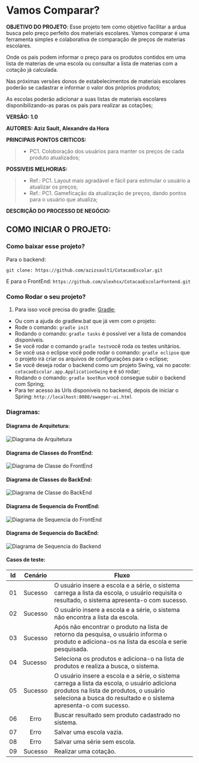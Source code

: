 # Vamos Comparar?
**OBJETIVO DO PROJETO**: Esse projeto tem como objetivo facilitar a ardua busca pelo preço perfeito dos materiais escolares.
Vamos comparar é uma ferramenta simples e colaborativa de comparação de preços de materias escolares. ​

Onde os pais podem informar o preço para os produtos contidos em uma lista de materias de uma escola ou consultar a lista de materias com a cotação já calculada.​

Nas próximas versões donos de estabelecimentos de materiais escolares poderão se cadastrar e informar o valor dos próprios produtos;​

As escolas poderão adicionar a suas listas de materiais escolares disponibilizando-as paras os pais para realizar as cotações;

**VERSÃO: 1.0**

**AUTORES: Aziz Sault, Alexandre da Hora**


**PRINCIPAIS PONTOS CRITICOS:**
>* PC1. Coloboração dos usuários para manter os preços de cada produto atualizados;

**POSSIVEIS MELHORIAS:**
>* Ref.:  PC1. Layout mais agradável e fácil para estimular o usuário a atualizar os preços;
>*  Ref.: PC1. Gameficação da atualização de preços, dando pontos para o usuário que atualiza;

**DESCRIÇÃO DO PROCESSO DE NEGÓCIO:**

## COMO INICIAR O PROJETO:
### Como baixar esse projeto?

Para o backend:
```
git clone: https://github.com/azizsault1/CotacaoEscolar.git
```
E para o FrontEnd:
```https://github.com/alexhsx/CotacaoEscolarFontend.git```

### Como Rodar o seu projeto?
1. Para isso você precisa do gradle: [Gradle](https://gradle.org/install/);
* Ou com a ajuda do gradlew.bat que já vem com o projeto:
* Rode o comando: ```gradle init```
* Rodando o comando: ```gradle tasks``` é possível ver a lista de comandos disponíveis.
* Se você rodar o comando ```gradle test```você roda os testes unitários.
* Se você usa o eclipse você pode rodar o comando: ```gradle eclipse``` que o projeto irá criar os arquivos de configurações para o eclipse;
* Se você deseja rodar o backend como um projeto Swing, vai no pacote:  ```cotacaoEscolar.app.ApplicationSwing``` e é só rodar;
* Rodando o comando: ```gradle bootRun``` você consegue subir o backend com Spring;
* Para ter acesso às Urls disponíveis no backend, depois de iniciar o Spring: ```http://localhost:8080/swagger-ui.html ```

### Diagramas:

#### Diagrama de Arquitetura:
![Diagrama de Arquitetura](https://github.com/azizsault1/CotacaoEscolar/blob/master/doc/diagramas/Arquitetura.png)

#### Diagrama de Classes do FrontEnd:
![Diagrama de Classe do FrontEnd](https://github.com/azizsault1/CotacaoEscolar/blob/master/doc/diagramas/diagrama_classe_cotacao_frontend.png)
 
#### Diagrama de Classes do BackEnd:
![Diagrama de Classe do BackEnd](https://github.com/azizsault1/CotacaoEscolar/blob/master/doc/diagramas/DiagramaClasse.png)

#### Diagrama de Sequencia do FrontEnd:
![Diagrama de Sequencia do FrontEnd](https://github.com/azizsault1/CotacaoEscolar/blob/master/doc/diagramas/diagrama_sequencia_frontend_cotacao.png)

#### Diagrama de Sequencia do BackEnd:
![Diagrama de Sequencia do Backend](https://github.com/azizsault1/CotacaoEscolar/blob/master/doc/diagramas/cotacao.png)

#### Casos de teste:

| Id |   Cenário    |                                                                 Fluxo                                                                         |
|----|:------------:|-----------------------------------------------------------------------------------------------------------------------------------------------|
| 01 |   Sucesso    | O usuário insere a escola e a série, o sistema carrega a lista da escola, o usuário requisita o resultado, o sistema apresenta-o com sucesso. |
| 02 |   Sucesso    | O usuário insere a escola e a série, o sistema não encontra a lista da escola.                                                                |
| 03 |   Sucesso    | Após não encontrar o produto na lista de retorno da pesquisa, o usuário informa o produto e adiciona-os na lista da escola e serie pesquisada.|   
| 04 |   Sucesso    | Seleciona os produtos e adiciona-o na lista de produtos e realiza a busca, o sistema.                                                         |
| 05 |   Sucesso    | O usuário insere a escola e a série, o sistema carrega a lista da escola, o usuário adiciona produtos na lista de produtos, o usuário seleciona a busca do resultado e o sistema apresenta-o com sucesso. |
| 06 |    Erro      | Buscar resultado sem produto cadastrado no sistema.                                                                                           |
| 07 |    Erro      | Salvar uma escola vazia.                                                                                                                      |
| 08 |    Erro      | Salvar uma série sem escola.                                                                                                                  |
| 09 |    Sucesso   | Realizar uma cotação.                                                                                                                         |

